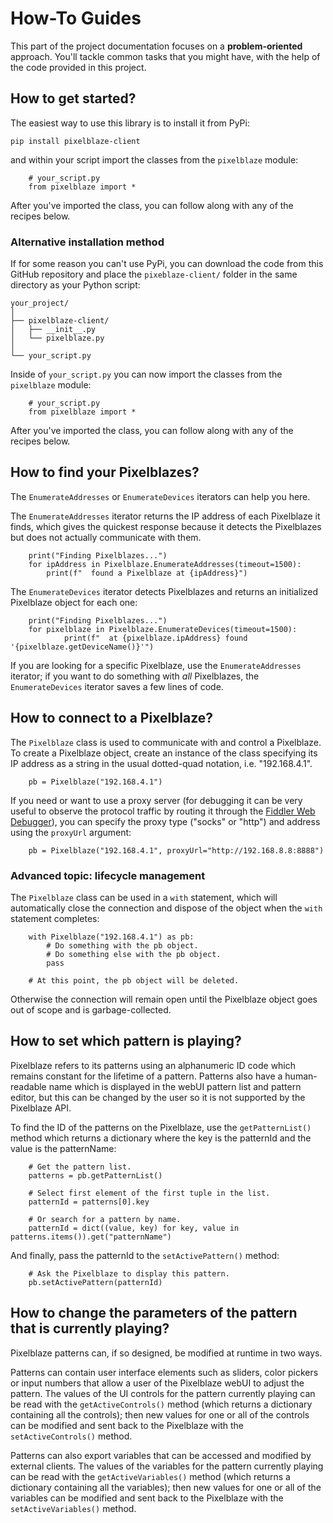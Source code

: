 # How-To Guides

This part of the project documentation focuses on a **problem-oriented** approach. You'll tackle common
tasks that you might have, with the help of the code provided in this project.

## How to get started?

The easiest way to use this library is to install it from PyPi:

```pip install pixelblaze-client```

and within your script import the classes from the `pixelblaze` module:

```
    # your_script.py
    from pixelblaze import *
```

After you've imported the class, you can follow along with any of the recipes below.

### Alternative installation method

If for some reason you can't use PyPi, you can download the code from this GitHub repository and place the `pixeblaze-client/` folder in the same directory as your Python script:

    your_project/
    │
    ├── pixelblaze-client/
    │   ├── __init__.py
    │   └── pixelblaze.py
    │
    └── your_script.py

Inside of `your_script.py` you can now import the classes from the `pixelblaze` module:

```
    # your_script.py
    from pixelblaze import *
```

After you've imported the class, you can follow along with any of the recipes below.

## How to find your Pixelblazes?

The `EnumerateAddresses` or `EnumerateDevices` iterators can help you here.

The `EnumerateAddresses` iterator returns the IP address of each Pixelblaze it finds, which gives the quickest response because it detects the Pixelblazes but does not actually communicate with them.

```
    print("Finding Pixelblazes...")
    for ipAddress in Pixelblaze.EnumerateAddresses(timeout=1500):
        print(f"  found a Pixelblaze at {ipAddress}")
```

The `EnumerateDevices` iterator detects Pixelblazes and returns an initialized Pixelblaze object for each one:

```
    print("Finding Pixelblazes...")
    for pixelblaze in Pixelblaze.EnumerateDevices(timeout=1500):
            print(f"  at {pixelblaze.ipAddress} found '{pixelblaze.getDeviceName()}'")
```

If you are looking for a specific Pixelblaze, use the `EnumerateAddresses` iterator; if you want to do something with *all* Pixelblazes, the `EnumerateDevices` iterator saves a few lines of code.

## How to connect to a Pixelblaze?

The `Pixelblaze` class is used to communicate with and control a Pixelblaze.  To create a Pixelblaze object, create an instance of the class specifying its IP address as a string in the usual dotted-quad notation, i.e. "192.168.4.1".  

```
    pb = Pixelblaze("192.168.4.1")
```

If you need or want to use a proxy server (for debugging it can be very useful to observe the protocol traffic by routing it through the [Fiddler Web Debugger](https://www.telerik.com/fiddler/)), you can specify the proxy type ("socks" or "http") and address using the `proxyUrl` argument:

```
    pb = Pixelblaze("192.168.4.1", proxyUrl="http://192.168.8.8:8888")
```

### Advanced topic: lifecycle management

The `Pixelblaze` class can be used in a `with` statement, which will automatically close the connection and dispose of the object when the `with` statement completes:

```
    with Pixelblaze("192.168.4.1") as pb:
        # Do something with the pb object.
        # Do something else with the pb object.
        pass

    # At this point, the pb object will be deleted.
```

Otherwise the connection will remain open until the Pixelblaze object goes out of scope and is garbage-collected.

## How to set which pattern is playing?

Pixelblaze refers to its patterns using an alphanumeric ID code which remains constant for the lifetime of a pattern.  Patterns also have a human-readable name which is displayed in the webUI pattern list and pattern editor, but this can be changed by the user so it is not supported by the Pixelblaze API.

To find the ID of the patterns on the Pixelblaze, use the `getPatternList()` method which returns a dictionary where the key is the patternId and the value is the patternName:

```
    # Get the pattern list.
    patterns = pb.getPatternList()

    # Select first element of the first tuple in the list.
    patternId = patterns[0].key

    # Or search for a pattern by name.
    patternId = dict((value, key) for key, value in patterns.items()).get("patternName")
```

And finally, pass the patternId to the `setActivePattern()` method:
```
    # Ask the Pixelblaze to display this pattern.
    pb.setActivePattern(patternId)
```

## How to change the parameters of the pattern that is currently playing?

Pixelblaze patterns can, if so designed, be modified at runtime in two ways.

Patterns can contain user interface elements such as sliders, color pickers or input numbers that allow a user of the Pixelblaze webUI to adjust the pattern.  The values of the UI controls for the pattern currently playing can be read with the `getActiveControls()` method (which returns a dictionary containing all the controls); then new values for one or all of the controls can be modified and sent back to the Pixelblaze with the `setActiveControls()` method.

Patterns can also export variables that can be accessed and modified by external clients. The values of the variables for the pattern currently playing can be read with the `getActiveVariables()` method (which returns a dictionary containing all the variables); then new values for one or all of the variables can be modified and sent back to the Pixelblaze with the `setActiveVariables()` method.
